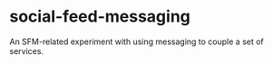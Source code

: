 # social-feed-messaging
An SFM-related experiment with using messaging to couple a set of services.
